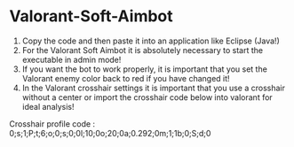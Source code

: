 # Valorant-Soft-Aimbot

1. Copy the code and then paste it into an application like Eclipse (Java!)
2. For the Valorant Soft Aimbot it is absolutely necessary to start the executable in admin mode!
3. If you want the bot to work properly, it is important that you set the Valorant enemy color back to red if you have changed it!
4. In the Valorant crosshair settings it is important that you use a crosshair without a center or import the crosshair code below into valorant for ideal analysis! 

Crosshair profile code : 0;s;1;P;t;6;o;0;s;0;0l;10;0o;20;0a;0.292;0m;1;1b;0;S;d;0 
